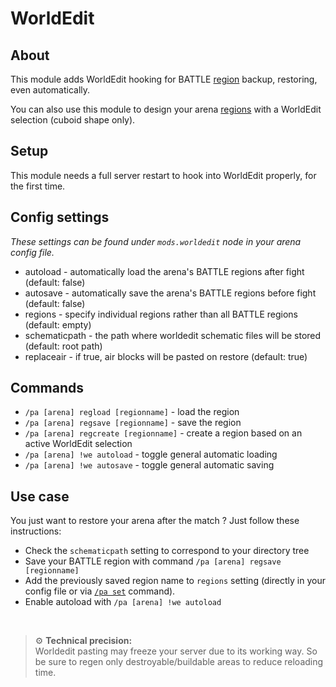 # WorldEdit

## About

This module adds WorldEdit hooking for BATTLE [region](../regions.md) backup, restoring, even automatically.

You can also use this module to design your arena [regions](../regions.md) with a WorldEdit selection (cuboid shape only).

## Setup

This module needs a full server restart to hook into WorldEdit properly, for the first time.

## Config settings

*These settings can be found under `mods.worldedit` node in your arena config file.*

- autoload - automatically load the arena's BATTLE regions after fight (default: false)
- autosave - automatically save the arena's BATTLE regions before fight (default: false)
- regions - specify individual regions rather than all BATTLE regions (default: empty)
- schematicpath - the path where worldedit schematic files will be stored (default: root path)
- replaceair - if true, air blocks will be pasted on restore (default: true)

## Commands

- `/pa [arena] regload [regionname]` \- load the region
- `/pa [arena] regsave [regionname]` \- save the region
- `/pa [arena] regcreate [regionname]` \- create a region based on an active WorldEdit selection
- `/pa [arena] !we autoload` \- toggle general automatic loading
- `/pa [arena] !we autosave` \- toggle general automatic saving


## Use case

You just want to restore your arena after the match ? Just follow these instructions:
- Check the `schematicpath` setting to correspond to your directory tree
- Save your BATTLE region with command `/pa [arena] regsave [regionname]`
- Add the previously saved region name to `regions` setting (directly in your config file or via 
[`/pa set`](../commands/set.md) command).
- Enable autoload with `/pa [arena] !we autoload`

<br>

> ⚙ **Technical precision:**  
> Worldedit pasting may freeze your server due to its working way. 
> So be sure to regen only destroyable/buildable areas to reduce reloading time.
